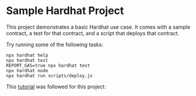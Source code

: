 # Sample Hardhat Project

This project demonstrates a basic Hardhat use case. It comes with a sample contract, a test for that contract, and a script that deploys that contract.

Try running some of the following tasks:

```shell
npx hardhat help
npx hardhat test
REPORT_GAS=true npx hardhat test
npx hardhat node
npx hardhat run scripts/deploy.js
```

This [tutorial](https://www.youtube.com/watch?v=07V4cKv16iw&list=PLrgc_-mnjyITyVJTkfGUP-iBh_I6eF4yY&index=2&t=2068s&ab_channel=SyedMuhammadDanish) was followed for this project:


